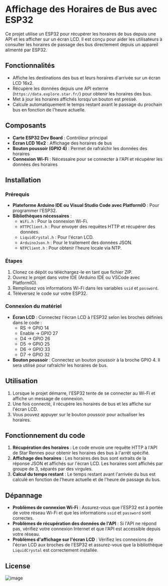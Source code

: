 # Affichage des Horaires de Bus avec ESP32

Ce projet utilise un ESP32 pour récupérer les horaires de bus depuis une API et les afficher sur un écran LCD. Il est conçu pour aider les utilisateurs à consulter les horaires de passage des bus directement depuis un appareil alimenté par ESP32.

## Fonctionnalités
- Affiche les destinations des bus et leurs horaires d'arrivée sur un écran LCD 16x2.
- Récupère les données depuis une API externe (`https://data.explore.star.fr/`) pour obtenir les horaires des bus.
- Met à jour les horaires affichés lorsqu'un bouton est pressé.
- Calcule automatiquement le temps restant avant le passage du prochain bus en fonction de l'heure actuelle.

## Composants
- **Carte ESP32 Dev Board** : Contrôleur principal
- **Écran LCD 16x2** : Affichage des horaires de bus
- **Bouton poussoir (GPIO 4)** : Permet de rafraîchir les données des horaires
- **Connexion Wi-Fi** : Nécessaire pour se connecter à l'API et récupérer les données des horaires

## Installation

### Prérequis
- **Plateforme Arduino IDE ou Visual Studio Code avec PlatformIO** : Pour programmer l'ESP32.
- **Bibliothèques nécessaires** :
  - `WiFi.h` : Pour la connexion Wi-Fi.
  - `HTTPClient.h` : Pour envoyer des requêtes HTTP et récupérer des données.
  - `LiquidCrystal.h` : Pour l'écran LCD.
  - `ArduinoJson.h` : Pour le traitement des données JSON.
  - `NTPClient.h` : Pour obtenir l'heure locale via NTP.

### Étapes
1. Clonez ce dépôt ou téléchargez-le en tant que fichier ZIP.
2. Ouvrez le projet dans votre IDE (Arduino IDE ou VSCode avec PlatformIO).
3. Remplissez vos informations Wi-Fi dans les variables `ssid` et `password`.
4. Téléversez le code sur votre ESP32.

### Connexion du matériel
- **Écran LCD** : Connectez l'écran LCD à l'ESP32 selon les broches définies dans le code :
  - RS -> GPIO 14
  - Enable -> GPIO 27
  - D4 -> GPIO 26
  - D5 -> GPIO 25
  - D6 -> GPIO 33
  - D7 -> GPIO 32
- **Bouton poussoir** : Connectez un bouton poussoir à la broche GPIO 4. Il sera utilisé pour rafraîchir les horaires de bus.

## Utilisation

1. Lorsque le projet démarre, l'ESP32 tente de se connecter au Wi-Fi et affiche un message de connexion.
2. Une fois connecté, il récupère les horaires de bus et les affiche sur l'écran LCD.
3. Vous pouvez appuyer sur le bouton poussoir pour actualiser les horaires.

## Fonctionnement du code

1. **Récupération des horaires** : Le code envoie une requête HTTP à l'API de Star Rennes pour obtenir les horaires des bus à l'arrêt spécifié.
2. **Affichage des horaires** : Les horaires des bus sont extraits de la réponse JSON et affichés sur l'écran LCD. Les horaires sont affichés par groupe de 3, séparés par des virgules.
3. **Calcul du temps restant** : Le temps restant avant l'arrivée du bus est calculé en fonction de l'heure actuelle et de l'heure de passage du bus.

## Dépannage

- **Problèmes de connexion Wi-Fi** : Assurez-vous que l'ESP32 est à portée de votre réseau Wi-Fi et que les informations `ssid` et `password` sont correctes.
- **Problèmes de récupération des données de l'API** : Si l'API ne répond pas, vérifiez votre connexion Internet et que l'API est accessible depuis votre réseau.
- **Problèmes d'affichage sur l'écran LCD** : Vérifiez les connexions de l'écran LCD aux broches de l'ESP32 et assurez-vous que la bibliothèque `LiquidCrystal` est correctement installée.

## License



![image](https://github.com/user-attachments/assets/b0ba140b-d81f-4ce7-8b69-b0bb351c693c)



